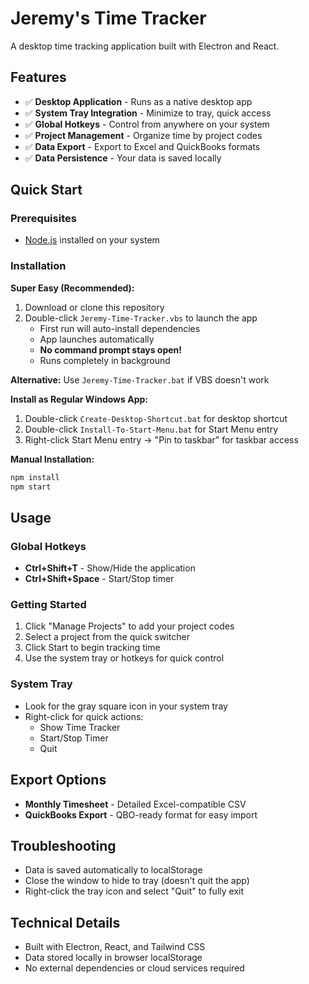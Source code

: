 # Jeremy's Time Tracker

A desktop time tracking application built with Electron and React.

## Features

- ✅ **Desktop Application** - Runs as a native desktop app
- ✅ **System Tray Integration** - Minimize to tray, quick access
- ✅ **Global Hotkeys** - Control from anywhere on your system
- ✅ **Project Management** - Organize time by project codes
- ✅ **Data Export** - Export to Excel and QuickBooks formats
- ✅ **Data Persistence** - Your data is saved locally

## Quick Start

### Prerequisites
- [Node.js](https://nodejs.org/) installed on your system

### Installation

**Super Easy (Recommended):**
1. Download or clone this repository
2. Double-click `Jeremy-Time-Tracker.vbs` to launch the app
   - First run will auto-install dependencies
   - App launches automatically
   - **No command prompt stays open!**
   - Runs completely in background

**Alternative:** Use `Jeremy-Time-Tracker.bat` if VBS doesn't work

**Install as Regular Windows App:**
1. Double-click `Create-Desktop-Shortcut.bat` for desktop shortcut
2. Double-click `Install-To-Start-Menu.bat` for Start Menu entry
3. Right-click Start Menu entry → "Pin to taskbar" for taskbar access

**Manual Installation:**
   ```bash
   npm install
   npm start
   ```

## Usage

### Global Hotkeys
- **Ctrl+Shift+T** - Show/Hide the application
- **Ctrl+Shift+Space** - Start/Stop timer

### Getting Started
1. Click "Manage Projects" to add your project codes
2. Select a project from the quick switcher
3. Click Start to begin tracking time
4. Use the system tray or hotkeys for quick control

### System Tray
- Look for the gray square icon in your system tray
- Right-click for quick actions:
  - Show Time Tracker
  - Start/Stop Timer
  - Quit

## Export Options
- **Monthly Timesheet** - Detailed Excel-compatible CSV
- **QuickBooks Export** - QBO-ready format for easy import

## Troubleshooting
- Data is saved automatically to localStorage
- Close the window to hide to tray (doesn't quit the app)
- Right-click the tray icon and select "Quit" to fully exit

## Technical Details
- Built with Electron, React, and Tailwind CSS
- Data stored locally in browser localStorage
- No external dependencies or cloud services required
